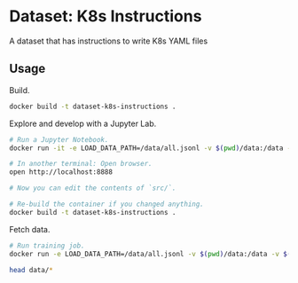 # Dataset: K8s Instructions

A dataset that has instructions to write K8s YAML files

## Usage

Build.

```sh
docker build -t dataset-k8s-instructions .
```

Explore and develop with a Jupyter Lab.

```sh
# Run a Jupyter Notebook.
docker run -it -e LOAD_DATA_PATH=/data/all.jsonl -v $(pwd)/data:/data -v $(pwd)/src:/dataset/src -p 8888:8888 dataset-k8s-instructions notebook.sh

# In another terminal: Open browser.
open http://localhost:8888

# Now you can edit the contents of `src/`.

# Re-build the container if you changed anything.
docker build -t dataset-k8s-instructions .
```

Fetch data.

```sh
# Run training job.
docker run -e LOAD_DATA_PATH=/data/all.jsonl -v $(pwd)/data:/data -v $(pwd)/logs:/dataset/logs dataset-k8s-instructions load.sh

head data/*
```
